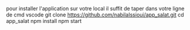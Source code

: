 pour installer l'application sur votre local 
il suffit de taper dans votre ligne de cmd vscode
git clone https://github.com/nabilaIssioui/app_salat.git
cd app_salat
npm install 
npm start
